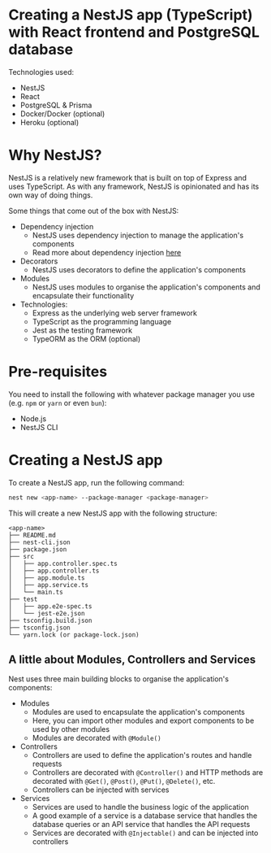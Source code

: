 # Creating a NestJS app (TypeScript) with React frontend and PostgreSQL database

Technologies used:
- NestJS
- React
- PostgreSQL & Prisma
- Docker/Docker (optional)
- Heroku (optional)

# Why NestJS?

NestJS is a relatively new framework that is built on top of Express and uses TypeScript. As with any framework, NestJS is opinionated and has its own way of doing things.

Some things that come out of the box with NestJS:
- Dependency injection
  - NestJS uses dependency injection to manage the application's components
  - Read more about dependency injection [here](https://docs.nestjs.com/fundamentals/injection-scopes)
- Decorators
  - NestJS uses decorators to define the application's components
- Modules
  - NestJS uses modules to organise the application's components and encapsulate their functionality
- Technologies:
  - Express as the underlying web server framework
  - TypeScript as the programming language
  - Jest as the testing framework
  - TypeORM as the ORM (optional)

# Pre-requisites

You need to install the following with whatever package manager you use (e.g. `npm` or `yarn` or even `bun`):
- Node.js
- NestJS CLI

# Creating a NestJS app

To create a NestJS app, run the following command:
```zsh
nest new <app-name> --package-manager <package-manager>
```

This will create a new NestJS app with the following structure:
```
<app-name>
├── README.md
├── nest-cli.json
├── package.json
├── src
│   ├── app.controller.spec.ts
│   ├── app.controller.ts
│   ├── app.module.ts
│   ├── app.service.ts
│   └── main.ts
├── test
│   ├── app.e2e-spec.ts
│   └── jest-e2e.json
├── tsconfig.build.json
├── tsconfig.json
└── yarn.lock (or package-lock.json)
```

## A little about Modules, Controllers and Services

Nest uses three main building blocks to organise the application's components:
- Modules
  - Modules are used to encapsulate the application's components
  - Here, you can import other modules and export components to be used by other modules
  - Modules are decorated with `@Module()`
- Controllers
  - Controllers are used to define the application's routes and handle requests
  - Controllers are decorated with `@Controller()` and HTTP methods are decorated with `@Get()`, `@Post()`, `@Put()`, `@Delete()`, etc.
  - Controllers can be injected with services
- Services
  - Services are used to handle the business logic of the application
  - A good example of a service is a database service that handles the database queries or an API service that handles the API requests
  - Services are decorated with `@Injectable()` and can be injected into controllers

